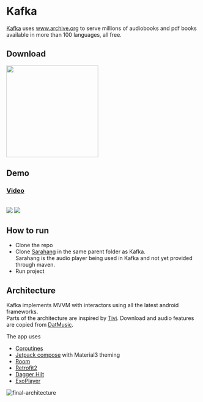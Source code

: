 # Kafka

[Kafka](https://www.kafkaarchives.com) uses www.archive.org to serve millions of audiobooks and pdf books available in more than 100 languages, all free.


## Download

<a href="https://play.google.com/store/apps/details?id=com.kafka.user" target="_blank">
<img src="https://play.google.com/intl/en_gb/badges/static/images/badges/en_badge_web_generic.png" width=240 />
</a>

## Demo

### [Video](https://vimeo.com/user68598793/review/472788300/8256f4487c)

</br>


<img src="https://user-images.githubusercontent.com/6247940/232330667-838af627-54ff-4987-b0e8-0763c2e09752.png">
<img src="https://user-images.githubusercontent.com/6247940/232330669-c0bd7376-3d0f-4d52-b968-8f7a3b55fb2a.png">

## How to run
 - Clone the repo
 - Clone [Sarahang](https://github.com/vipulyaara/Sarahang) in the same parent folder as Kafka.<br/>Sarahang is the audio player being used in Kafka and not yet provided through maven.
 - Run project

## Architecture

Kafka implements MVVM with interactors using all the latest android frameworks.<br/>
Parts of the architecture are inspired by [Tivi](https://github.com/chrisbanes/tivi). Download and audio features are copied from [DatMusic](https://github.com/alashow/datmusic-android).

The app uses

* [Coroutines](https://kotlinlang.org/docs/reference/coroutines-overview.html)
* [Jetpack compose](https://developer.android.com/jetpack/compose) with Material3 theming
* [Room](https://developer.android.com/topic/libraries/architecture/room)
* [Retrofit2](https://github.com/square/retrofit)
* [Dagger Hilt](https://dagger.dev/hilt/)
* [ExoPlayer](https://github.com/google/ExoPlayer)


![final-architecture](https://user-images.githubusercontent.com/6247940/75632907-cb5f5780-5c00-11ea-974d-ff7a5e8b0a21.png)
